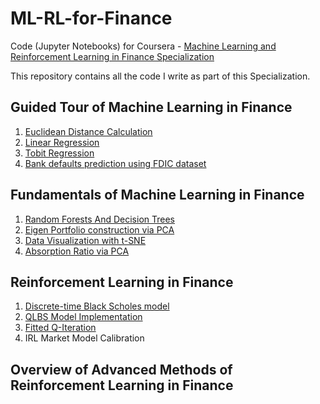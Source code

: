 # ML-RL-for-Finance
Code (Jupyter Notebooks) for Coursera - [Machine Learning and Reinforcement Learning in Finance Specialization](https://www.coursera.org/specializations/machine-learning-reinforcement-finance)

This repository contains all the code I write as part of this Specialization.

## Guided Tour of Machine Learning in Finance
1. [Euclidean Distance Calculation](Guided%20Tour%20of%20Machine%20Learning%20in%20Finance/Euclidian_Distance_m1_ex1_v4-newV.ipynb)
2. [Linear Regression](Guided%20Tour%20of%20Machine%20Learning%20in%20Finance/linear_regress_m1_ex2_v4-newV.ipynb)
3. [Tobit Regression](Guided%20Tour%20of%20Machine%20Learning%20in%20Finance/Tobit_regression_m1_ex3_v4-newV.ipynb)
4. [Bank defaults prediction using FDIC dataset](Guided%20Tour%20of%20Machine%20Learning%20in%20Finance/Bank_failure_m1_ex4_v4-newV.ipynb)

## Fundamentals of Machine Learning in Finance
1. [Random Forests And Decision Trees](Fundamentals%20of%20Machine%20Learning%20in%20Finance/Bank_failure_rand_forests_m2_ex2.ipynb)
2. [Eigen Portfolio construction via PCA](Fundamentals%20of%20Machine%20Learning%20in%20Finance/pca_eigen_portfolios_m2_ex3.ipynb)
3. [Data Visualization with t-SNE](Fundamentals%20of%20Machine%20Learning%20in%20Finance/DJI_tSNE_m2_ex4_corrected.ipynb)
4. [Absorption Ratio via PCA](Fundamentals%20of%20Machine%20Learning%20in%20Finance/absorp_ratio_m2_ex5.ipynb)

## Reinforcement Learning in Finance
1. [Discrete-time Black Scholes model](Reinforcement%20Learning%20in%20Finance/discrete_black_scholes_m3_ex1_v3.ipynb)
2. [QLBS Model Implementation](Reinforcement%20Learning%20in%20Finance/dp_qlbs_oneset_m3_ex2_v3.ipynb)
3. [Fitted Q-Iteration](Reinforcement%20Learning%20in%20Finance/dp_qlbs_oneset_m3_ex3_v4.ipynb)
4. IRL Market Model Calibration

## Overview of Advanced Methods of Reinforcement Learning in Finance
